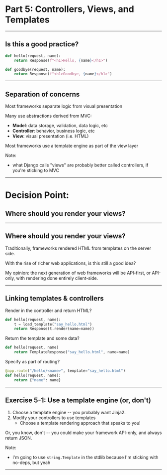 # Part 5: Controllers, Views, and Templates

---

## Is this a good practice?

```python
def hello(request, name):
    return Response(f"<h1>Hello, {name}</h1>")

def goodbye(request, name):
    return Response(f"<h1>Goodbye, {name}</h1>")
```

---

## Separation of concerns

Most frameworks separate logic from visual presentation

Many use abstractions derived from MVC:
- **Model**: data storage, validation, data logic, etc
- **Controller**: behavior, business logic, etc
- **View**: visual presentation (i.e. HTML)

Most frameworks use a template engine as part of the view layer

Note:
- what Django calls "views" are probably better called controllers, if you're sticking to MVC

---

# Decision Point:

## Where should you render your views?

---

## Where should you render your views?

Traditionally, frameworks rendered HTML from templates on the server side.

With the rise of richer web applications, is this still a good idea?

My opinion: the next generation of web frameworks will be API-first, or API-only, with rendering done entirely client-side.

---

## Linking templates & controllers

Render in the controller and return HTML?

```python
def hello(request, name):
    t = load_template("say_hello.html")
    return Response(t.render(name=name))
```

Return the template and some data?

```python
def hello(request, name)
    return TemplateResponse("say_hello.html", name=name)
```

Specify as part of routing?

```python
@app.route("/hello/<name>", template="say_hello.html")
def hello(request, name):
    return {"name": name}
```

---

## Exercise 5-1: Use a template engine (or, don't)

1. Choose a template engine -- you probably want Jinja2.
2. Modify your controllers to use templates
    - Choose a template rendering approach that speaks to you!

Or, you know, don't -- you could make your framework API-only, and always return JSON.

Note:
- I'm going to use `string.Template` in the stdlib because I'm sticking with no-deps, but yeah

---

